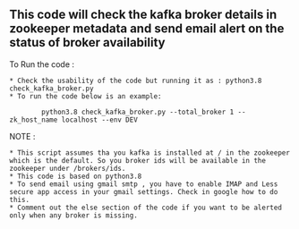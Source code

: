 ## This code will check the kafka broker details in zookeeper metadata and send email alert on the status of broker availability

To Run the code :

    * Check the usability of the code but running it as : python3.8 check_kafka_broker.py
    * To run the code below is an example:

            python3.8 check_kafka_broker.py --total_broker 1 --zk_host_name localhost --env DEV

NOTE :

    * This script assumes tha you kafka is installed at / in the zookeeper which is the default. So you broker ids will be available in the zookeeper under /brokers/ids.
    * This code is based on python3.8
    * To send email using gmail smtp , you have to enable IMAP and Less secure app access in your gmail settings. Check in google how to do this.
    * Comment out the else section of the code if you want to be alerted only when any broker is missing.
            